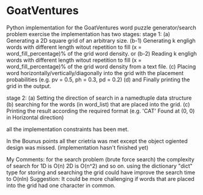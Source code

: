 # GoatVentures
Python implementation for the GoatVentures word puzzle generator/search problem exercise
the implementation has two stages:
stage 1: (a) Generating a 2D square grid of an arbitrary size.
         (b-1) Generating k engligh words with different length witout repetition to fill (x = word_fill_percentage)% of the grid word                density.
         or
         (b-2) Reading k engligh words with different length witout repetition to fill (x = word_fill_percentage)% of the grid word density              from a text file.
         (c) Placing word horizontally/vertically/diagonally into the grid with the placement probabilities (e.g. pv = 0.5, ph = 0.3,
            pd = 0.2) 
         (d) and Finally printing the grid in the output.
         
 stage 2: (a) Setting the direction of search in a namedtuple data structure
          (b) searching for the words (in word_list) that are placed into the grid.
          (c) Printing the result according the required format (e.g. 'CAT' Found at (0, 0) in Horizontal direction)
          
all the implementation constraints has been met.

In the Bounus points all ther crietria was met except the object ogiented design was missed. (implementation hasn't finished yet)

My Comments:
    for the search problem (brute force search) the complexity of search for 1D is O(n)
                                                        2D is O(n^2) and so on.
    using the dictionary "dict" type for storing and searching the grid could have improve the search time to O(nln)
Suggestion: 
    It could be more challenging if words that are placed into the grid had one character in common.
    
      

